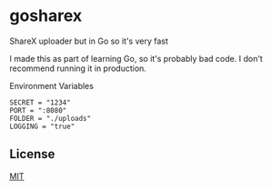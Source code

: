 # gosharex
ShareX uploader but in Go so it's very fast

I made this as part of learning Go, so it's probably bad code. I don't recommend running it in production.

Environment Variables
```
SECRET = "1234"
PORT = ":8080"
FOLDER = "./uploads"
LOGGING = "true"
```

## License
[MIT](https://github.com/ohlookitsderpy/gosharex/blob/master/LICENSE)
